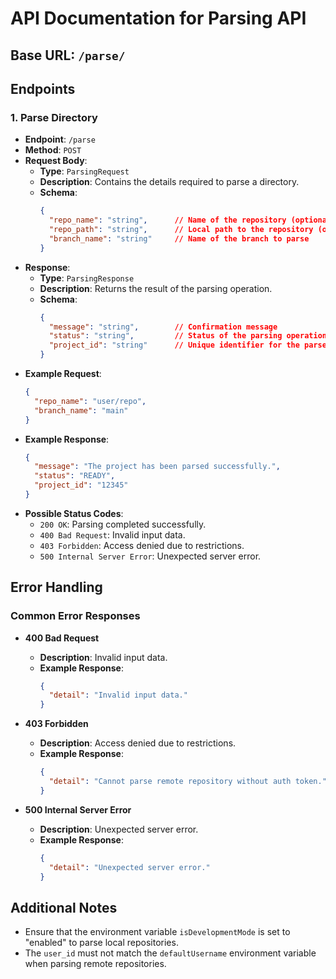# API Documentation for Parsing API

## Base URL: `/parse/`

## Endpoints


### 1. Parse Directory
- **Endpoint**: `/parse`
- **Method**: `POST`
- **Request Body**:
  - **Type**: `ParsingRequest`
  - **Description**: Contains the details required to parse a directory.
  - **Schema**:
    ```json
    {
      "repo_name": "string",      // Name of the repository (optional if repo_path is provided)
      "repo_path": "string",      // Local path to the repository (optional if repo_name is provided)
      "branch_name": "string"     // Name of the branch to parse
    }
    ```
- **Response**:
  - **Type**: `ParsingResponse`
  - **Description**: Returns the result of the parsing operation.
  - **Schema**:
    ```json
    {
      "message": "string",        // Confirmation message
      "status": "string",         // Status of the parsing operation
      "project_id": "string"      // Unique identifier for the parsed project
    }
    ```
- **Example Request**:
    ```json
    {
      "repo_name": "user/repo",
      "branch_name": "main"
    }
    ```
- **Example Response**:
    ```json
    {
      "message": "The project has been parsed successfully.",
      "status": "READY",
      "project_id": "12345"
    }
    ```
- **Possible Status Codes**:
  - `200 OK`: Parsing completed successfully.
  - `400 Bad Request`: Invalid input data.
  - `403 Forbidden`: Access denied due to restrictions.
  - `500 Internal Server Error`: Unexpected server error.


## Error Handling

### Common Error Responses
- **400 Bad Request**
  - **Description**: Invalid input data.
  - **Example Response**:
    ```json
    {
      "detail": "Invalid input data."
    }
    ```

- **403 Forbidden**
  - **Description**: Access denied due to restrictions.
  - **Example Response**:
    ```json
    {
      "detail": "Cannot parse remote repository without auth token."
    }
    ```

- **500 Internal Server Error**
  - **Description**: Unexpected server error.
  - **Example Response**:
    ```json
    {
      "detail": "Unexpected server error."
    }
    ```

## Additional Notes
- Ensure that the environment variable `isDevelopmentMode` is set to "enabled" to parse local repositories.
- The `user_id` must not match the `defaultUsername` environment variable when parsing remote repositories.